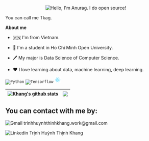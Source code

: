 <p align="center"><img width="80%" alt="Hello, I'm Anurag. I do open source!" src="https://github.com/user-attachments/assets/1c969bd7-c559-4231-a506-776ac65cd0f6" /></a></p>

You can call me Tkag.

**About me**

- 🇻🇳 I'm from Vietnam.

- 📖 I'm a student in Ho Chi Minh Open University.

- 🖊️ My major is Data Science of Computer Science.

- ❤️ I love learning about data, machine learning, deep learning.

<code><img height="20" alt="Python" src="https://github.com/user-attachments/assets/3506be61-f1cd-41e9-b513-49d4c920120b"></code>
<code><img height="20" alt="Tensorflow" src="https://github.com/user-attachments/assets/a02bd777-4cef-47f8-961c-fbeeccb32743"></code>
<code><img height="20" alt="Pytorch" src="https://raw.githubusercontent.com/github/explore/80688e429a7d4ef2fca1e82350fe8e3517d3494d/topics/react/react.png"></code>
    
| <a href="https://github.com/anuraghazra/github-readme-stats"><img align="center" src="https://github-readme-stats.vercel.app/api?username=Tkag0001&show_icons=true&include_all_commits=true&theme=buefy&hide_border=true" alt="Khang's github stats" /></a> | <a href="https://github.com/anuraghazra/github-readme-stats"><img align="center" src="https://github-readme-stats.vercel.app/api/top-langs/?username=Tkag0001&layout=compact&theme=buefy&hide_border=true&hide=jupyter%20notebook" /></a> |
| ------------- | ------------- |

## You can contact with me by:
<p>
  <a style="text-decoration: none" href="#">
    <img alt="Gmail" src="https://github.com/user-attachments/assets/77ea6964-8c50-45bc-bf9e-01ec198329ec" width="21px"/> trinhhuynhthinhkhang.work@gmail.com 
  </a>
</p>
<p>
  <a style="text-decoration: none" href="https://www.linkedin.com/in/tr%E1%BB%8Bnh-hu%E1%BB%B3nh-th%E1%BB%8Bnh-khang-641b81203/" > 
    <img alt="Linkedin" src="https://github.com/user-attachments/assets/991392c6-fc1e-46fe-9038-f0f5b022857b" width="21px"/> Trịnh Huỳnh Thịnh Khang 
  </a>
</p>
